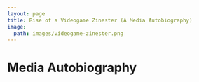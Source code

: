 ```yaml
---
layout: page
title: Rise of a Videogame Zinester (A Media Autobiography)
image:
  path: images/videogame-zinester.png
---
```


# Media Autobiography